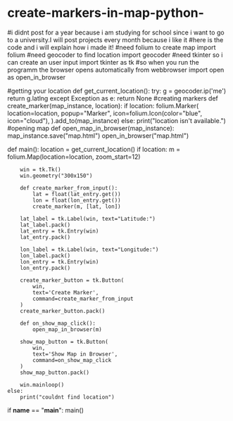 # create-markers-in-map-python-
#i didnt post for a year because i am studying for school since i want to go to a university.I will post projects every month because i like it
#here is the code and i will explain how i made it!
#need folium to create map
import folium 
#need geocoder to find location
import geocoder
#need tkinter so i can create an user input
import tkinter as tk
#so when you run the programm the browser opens automatically
from webbrowser import open as open_in_browser

#getting your location
def get_current_location():
    try:
        g = geocoder.ip('me')
        return g.latlng
    except Exception as e:
        return None
#creating markers 
def create_marker(map_instance, location):
    if location:
        folium.Marker(
            location=location,
            popup="Marker",
            icon=folium.Icon(color="blue", icon="cloud"),
        ).add_to(map_instance)
    else:
        print("location isn't available.")
#opening map
def open_map_in_browser(map_instance):
    map_instance.save("map.html")
    open_in_browser("map.html")

def main():
    location = get_current_location()
    if location:
        m = folium.Map(location=location, zoom_start=12)
        
        win = tk.Tk()
        win.geometry("300x150")
        
        def create_marker_from_input():
            lat = float(lat_entry.get())
            lon = float(lon_entry.get())
            create_marker(m, [lat, lon])
        
        lat_label = tk.Label(win, text="Latitude:")
        lat_label.pack()
        lat_entry = tk.Entry(win)
        lat_entry.pack()
        
        lon_label = tk.Label(win, text="Longitude:")
        lon_label.pack()
        lon_entry = tk.Entry(win)
        lon_entry.pack()
        
        create_marker_button = tk.Button(
            win,
            text='Create Marker',
            command=create_marker_from_input
        )
        create_marker_button.pack()
        
        def on_show_map_click():
            open_map_in_browser(m)
        
        show_map_button = tk.Button(
            win,
            text='Show Map in Browser',
            command=on_show_map_click
        )
        show_map_button.pack()
        
        win.mainloop()
    else:
        print("couldnt find location")

if __name__ == "__main__":
    main()
